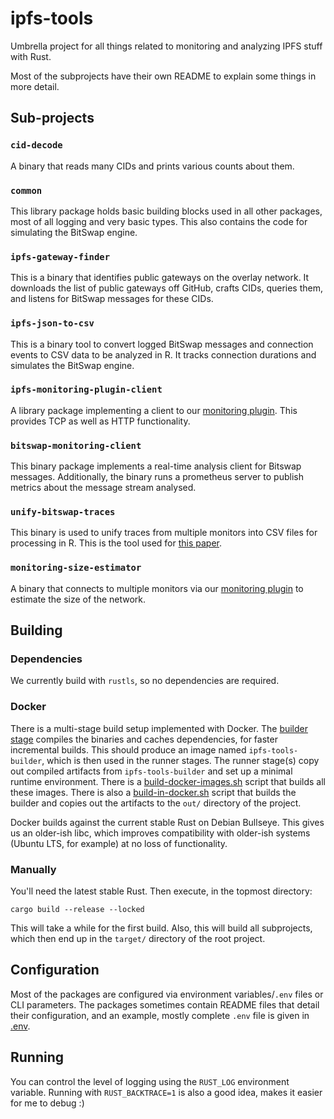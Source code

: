 # ipfs-tools

Umbrella project for all things related to monitoring and analyzing IPFS stuff with Rust.

Most of the subprojects have their own README to explain some things in more detail.

## Sub-projects

### `cid-decode`

A binary that reads many CIDs and prints various counts about them.

### `common`

This library package holds basic building blocks used in all other packages, most of all logging and very basic types.
This also contains the code for simulating the BitSwap engine.

### `ipfs-gateway-finder`

This is a binary that identifies public gateways on the overlay network.
It downloads the list of public gateways off GitHub, crafts CIDs, queries them, and listens for BitSwap messages for 
these CIDs.

### `ipfs-json-to-csv`

This is a binary tool to convert logged BitSwap messages and connection events to CSV data to be analyzed in R.
It tracks connection durations and simulates the BitSwap engine.

### `ipfs-monitoring-plugin-client`

A library package implementing a client to our [monitoring plugin](https://github.com/trudi-group/ipfs-metric-exporter).
This provides TCP as well as HTTP functionality.

### `bitswap-monitoring-client`

This binary package implements a real-time analysis client for Bitswap messages.
Additionally, the binary runs a prometheus server to publish metrics about the message stream analysed.

### `unify-bitswap-traces`

This binary is used to unify traces from multiple monitors into CSV files for processing in R.
This is the tool used for [this paper](https://arxiv.org/abs/2104.09202).

### `monitoring-size-estimator`

A binary that connects to multiple monitors via our [monitoring plugin](https://github.com/trudi-group/ipfs-metric-exporter) to estimate the size of the network.

## Building

### Dependencies

We currently build with `rustls`, so no dependencies are required.

### Docker

There is a multi-stage build setup implemented with Docker.
The [builder stage](./Dockerfile.builder) compiles the binaries and caches dependencies, for faster incremental builds.
This should produce an image named `ipfs-tools-builder`, which is then used in the runner stages.
The runner stage(s) copy out compiled artifacts from `ipfs-tools-builder` and set up a minimal runtime environment.
There is a [build-docker-images.sh](./build-docker-images.sh) script that builds all these images.
There is also a [build-in-docker.sh](./build-in-docker.sh) script that builds the builder and copies out the artifacts to the `out/` directory of the project.

Docker builds against the current stable Rust on Debian Bullseye.
This gives us an older-ish libc, which improves compatibility with older-ish systems (Ubuntu LTS, for example) at no loss of functionality.

### Manually

You'll need the latest stable Rust.
Then execute, in the topmost directory:

```
cargo build --release --locked
```

This will take a while for the first build.
Also, this will build all subprojects, which then end up in the `target/` directory of the root project.

## Configuration

Most of the packages are configured via environment variables/`.env` files or CLI parameters.
The packages sometimes contain README files that detail their configuration, and an example, mostly complete `.env` file is given in
[.env](.env).

## Running

You can control the level of logging using the `RUST_LOG` environment variable.
Running with `RUST_BACKTRACE=1` is also a good idea, makes it easier for me to debug :)